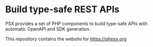 
# Build type-safe REST APIs

PSX provides a set of PHP components to build type-safe APIs with automatic OpenAPI and SDK generation.

This repository contains the website for https://phpsx.org
